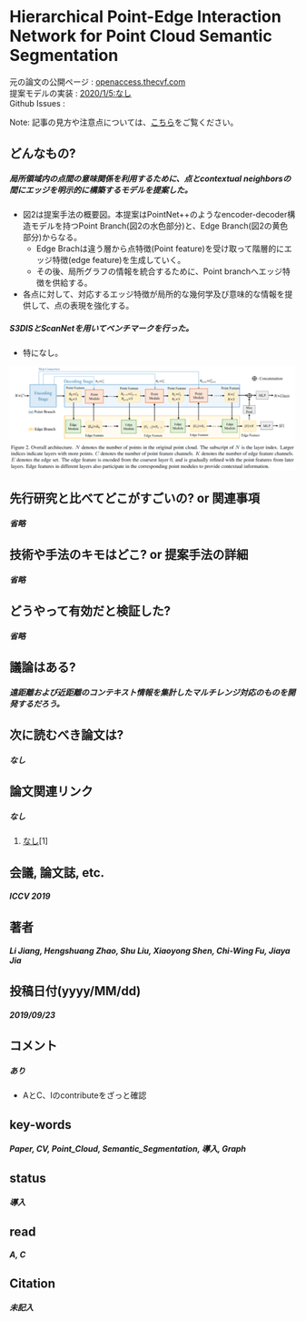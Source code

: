 # Hierarchical Point-Edge Interaction Network for Point Cloud Semantic Segmentation

元の論文の公開ページ : [openaccess.thecvf.com](http://openaccess.thecvf.com/content_ICCV_2019/papers/Jiang_Hierarchical_Point-Edge_Interaction_Network_for_Point_Cloud_Semantic_Segmentation_ICCV_2019_paper.pdf)  
提案モデルの実装 : [2020/1/5:なし]()  
Github Issues : []()  

Note: 記事の見方や注意点については、[こちら](/)をご覧ください。

## どんなもの?
##### 局所領域内の点間の意味関係を利用するために、点とcontextual neighborsの間にエッジを明示的に構築するモデルを提案した。
- 図2は提案手法の概要図。本提案はPointNet++のようなencoder-decoder構造モデルを持つPoint Branch(図2の水色部分)と、Edge Branch(図2の黄色部分)からなる。
  - Edge Brachは違う層から点特徴(Point feature)を受け取って階層的にエッジ特徴(edge feature)を生成していく。
  - その後、局所グラフの情報を統合するために、Point branchへエッジ特徴を供給する。
- 各点に対して、対応するエッジ特徴が局所的な幾何学及び意味的な情報を提供して、点の表現を強化する。

##### S3DISとScanNetを用いてベンチマークを行った。
- 特になし。

![fig1](img/HPINfPCSS/fig2.png)


## 先行研究と比べてどこがすごいの? or 関連事項
##### 省略

## 技術や手法のキモはどこ? or 提案手法の詳細
##### 省略

## どうやって有効だと検証した?
##### 省略

## 議論はある?
##### 遠距離および近距離のコンテキスト情報を集計したマルチレンジ対応のものを開発するだろう。

## 次に読むべき論文は?
##### なし

## 論文関連リンク
##### なし
1. [なし]()[1]

## 会議, 論文誌, etc.
##### ICCV 2019

## 著者
##### Li Jiang, Hengshuang Zhao, Shu Liu, Xiaoyong Shen, Chi-Wing Fu, Jiaya Jia

## 投稿日付(yyyy/MM/dd)
##### 2019/09/23

## コメント
##### あり
- AとC、Iのcontributeをざっと確認

## key-words
##### Paper, CV, Point_Cloud, Semantic_Segmentation, 導入, Graph

## status
##### 導入

## read
##### A, C

## Citation
##### 未記入
